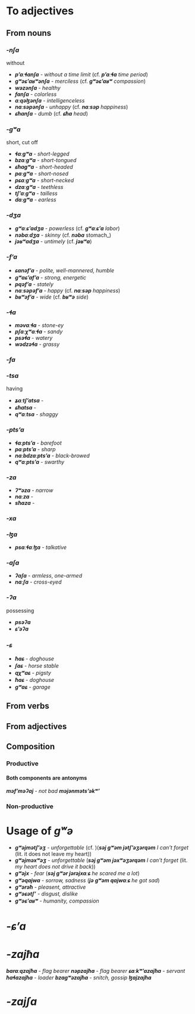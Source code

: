 # To adjectives
## From nouns
### **_-nʃa_**
without
- **_pʼaːɬanʃa_** - _without a time limit_ (cf. **_pʼaːɬa_** _time period_)
- **_gʷəɕʼaʁʷənʃa_** - _merciless_ (cf. **_gʷəɕʼaʁʷ_** _compassion_)
- **_wəzənʃa_** - _healthy_
- **_fanʃa_** - _colorless_
- **_aːqəɮənʃa_** - _intelligenceless_
- **_naːsəpənʃa_** - _unhappy_ (cf. **_naːsəp_** _happiness_)
- **_ɕħanʃa_** - _dumb_ (cf. **_ɕħa_** _head_)

### **_-gʷa_**
short, cut off
- **_ɬaːgʷa_** - _short-legged_
- **_bzaːgʷa_** - _short-tongued_
- **_ɕħagʷa_** - _short-headed_
- **_paːgʷa_** - _short-nosed_
- **_pɕaːgʷa_** - _short-necked_
- **_dzaːgʷa_** - _teethless_
- **_tʃʼaːgʷa_** - _tailless_
- **_daːgʷa_** - _earless_

### **_-dʒa_**
- **_gʷaːɕʼadʒa_** - _powerless_ (cf. **_gʷaːɕʼa_** _labor_)
- **_nəbaːdʒa_** - _skinny_ (cf. **_nəba_** stomach_)
- **_jəʁʷadʒa_** - _untimely_ (cf. **_jəʁʷa_**)

### **_-fʼa_**
- **_ɕanəfʼa_** - _polite, well-mannered, humble_
- **_gʷaɕʼafʼa_** - _strong, energetic_
- **_pqəfʼa_** - _stately_
- **_naːsəpəfʼa_** - _happy_ (cf. **_naːsəp_** _happiness_)
- **_bʁʷəfʼa_** - _wide_ (cf. **_bʁʷə_** _side_)

### **_-ɬa_**
- **_məvaːɬa_** - _stone-ey_
- **_pʃaːχʷaːɬa_** - _sandy_
- **_psəɬa_** - _watery_
- **_wədzəɬa_** - _grassy_
### **_-fa_**

### **_-tsa_**
having
- **_ʑaːtʃʼatsa_** -
- **_ɕħatsa_** -
- **_qʷaːtsa_** - _shaggy_
### **_-ptsʼa_**
- **_ɬaːptsʼa_** - _barefoot_
- **_paːptsʼa_** - _sharp_
- **_naːbdzaːptsʼa_** - _black-browed_
- **_qʷaːptsʼa_** - _swarthy_

### **_-za_**
- **_ʔʷəza_** - _narrow_
- **_naːza_** -
- **_sħaza_** -
### **_-xa_**
### **_-ɮa_**
- **_psaːɬaːɮa_** - _talkative_

### **_-aʃa_**
- **_ʔaʃa_** - _armless_, _one-armed_
- **_naːʃa_** - _cross-eyed_



### **_-ʔa_**
possessing
- **_psəʔa_**
- **_ɕʼəʔa_**


### **_-ɕ_**
- **_ħaɕ_** - _doghouse_
- **_ʃaɕ_** - _horse stable_
- **_qχʷaɕ_** - _pigsty_
- **_ħaɕ_** - _doghouse_
- **_gʷaɕ_** - _garage_


## From verbs
## From adjectives
## Composition
### Productive
#### Both components are antonyms
**_məfʼməʔaj_** - _not bad_
**_məjənmətsʼəkʷʼ_**

### Non-productive

# Usage of **_gʷə_**
- **_gʷəjmətʃʼəʒ_** - _unforgettable_ (cf. )(**_səj gʷəm jətʃʼəʒərqəm_** _I can't forget_ (lit. it does not leave my heart))
- **_gʷəjməxʷəʒ_** - _unforgettable_ (**_səj gʷəm jəxʷəʒərqəm_** _I can't forget_ (lit. _my heart does not drive it back_))
- **_gʷəjx_** - _fear_ (**_səj gʷər jərəjxaːɕ_** _he scared me a lot_)
- **_gʷəqajwa_** - _sorrow, sadness_ (**_jə gʷəm qajwaːɕ_** _he got sad_)
- **_gʷərəħ_** - _pleasent, attractive_
- **_gʷəɕətʃʼ_** - _disgust, dislike_
- **_gʷəɕʼaʁʷ_** - _humanity, compassion_
# **_-ɕʼa_**

# **_-zajħa_**
**_baraːqzajħa_** - _flag bearer_
**_nəpzajħa_** - _flag bearer_
**_ɕaːkʷʼazajħa_** - _servant_
**_ħaɬazajħa_** - _loader_
**_bzagʷəzajħa_** - _snitch, gossip_
**_ɮajzajħa_**
# **_-zajʃa_**
